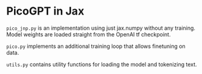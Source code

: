# PicoGPT in Jax

```pico_jnp.py``` is an implementation using just jax.numpy without any training. Model weights are loaded straight from the OpenAI tf checkpoint.

```pico.py``` implements an additional training loop that allows finetuning on data.

```utils.py``` contains utility functions for loading the model and tokenizing text.